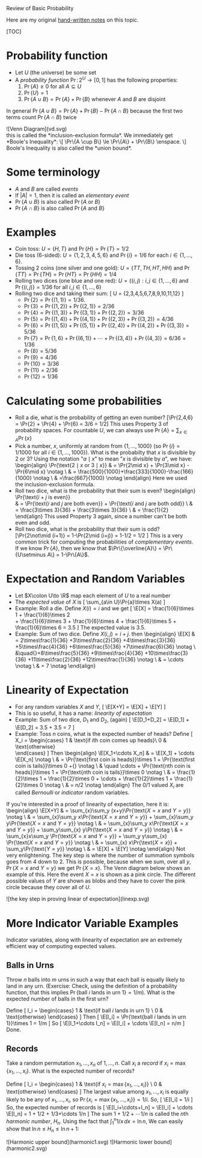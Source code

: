 <div class="topic">
Review of Basic Probability
</div>

Here are my original [hand-written notes](notes/prob/) on this topic.

[TOC]

# Probability function

* Let $U$ (the universe) be some set
* A *probability function* $\Pr\colon 2^U\to [0,1]$ has the following properties:
    1. $\Pr\{A\} \ge 0$ for all $A\subseteq U$
    1. $\Pr\{U\} = 1$
    1. $\Pr\{A \cup B\} = \Pr\{A\} + \Pr\{B\}$ whenever $A$ and $B$ are disjoint

In general $\Pr\{A\cup B\} = \Pr\{A\} + \Pr\{B\} - \Pr\{A\cap B\}$ because
the first two terms count $\Pr\{A\cap B\}$ twice

<div class="centered" markdown="1">
![Venn Diagram](vd.svg)
</div>
this is called the *inclusion-exclusion formula*.  We immediately get *Boole's Inequality*:
\[
   \Pr\{A \cup B\} \le \Pr\{A\} + \Pr\{B\} \enspace.
\]
Boole's Inequality is also called the *union bound*.

# Some terminology

* $A$ and $B$ are called *events*
* If $|A|=1$, then it is called an *elementary event*
* $\Pr\{A\cup B\}$ is also called $\Pr\{\text{$A$ or $B$}\}$
* $\Pr\{A\cap B\}$ is also called $\Pr\{\text{$A$ and $B$}\}$

# Examples

* Coin toss: $U=\{H, T\}$ and $\Pr\{H\} = \Pr\{T\} = 1/2$
* Die toss (6-sided): $U=\{1,2,3,4,5,6\}$ and $\Pr\{i\} = 1/6$ for each
     $i\in\{1,\ldots,6\}$.
* Tossing 2 coins (one silver and one gold): $U=\{TT, TH, HT, HH\}$ and
   $\Pr\{TT\}=\Pr\{TH\}=\Pr\{HT\}=\Pr\{HH\}=1/4$
* Rolling two dices (one blue and one red): $U=\{(i,j):i,j\in\{1,\ldots,6\}$ and
  $\Pr\{(i,j)\} = 1/36$ for all $i,j\in\{1,\ldots,6\}$
* Rolling two dice and taking their sum:
  \[  U = \{2,3,4,5,6,7,8,9,10,11,12\} \]
    * $\Pr\{2\} = \Pr\{(1,1)\} = 1/36$.
    * $\Pr\{3\} = \Pr\{(1,2)\} + \Pr\{(2,1)\} = 2/36$
    * $\Pr\{4\} = \Pr\{(1,3)\} + \Pr\{(3,1)\} + \Pr\{(2,2)\} = 3/36$
    * $\Pr\{5\} = \Pr\{(1,4)\} + \Pr\{(4,1)\} + \Pr\{(2,3)\} + \Pr\{(3,2)\} = 4/36$
    * $\Pr\{6\} = \Pr\{(1,5)\} + \Pr\{(5,1)\} + \Pr\{(2,4)\} + \Pr\{(4,2)\} + \Pr\{(3,3)\} = 5/36$
    * $\Pr\{7\} = \Pr\{1,6\} + \Pr\{(6,1)\} + \cdots + \Pr\{(3,4)\} + \Pr\{(4,3)\} = 6/36 = 1/36$
    * $\Pr\{8\}=5/36$
    * $\Pr\{9\}=4/36$
    * $\Pr\{10\}=3/36$
    * $\Pr\{11\}=2/36$
    * $\Pr\{12\}=1/36$

# Calculating some probabilities

* Roll a die, what is the probability of getting an even number?
  \[\Pr\{2,4,6\} = \Pr\{2\} + \Pr\{4\} + \Pr\{6\} = 3/6 = 1/2\]
  This uses Property 3 of probability spaces. For countable $U$, we
  can always use $\Pr\{A\}=\sum_{x\in A} \Pr\{x\}$
* Pick a number, $x$, uniformly at random from $\{1,\ldots,1000\}$ (so $\Pr\{i\}=1/1000$ for all $i\in\{1,\ldots,1000\}$).  What is the probabilty that $x$ is divisible by 2 or 3?  Using the notation "$a\mid x$" to mean "$x$ is divisible by $a$", we have:
  \begin{align} \Pr\{\text{$2\mid x$ or $3\mid x$}\} &
     = \Pr\{2\mid x\} + \Pr\{3\mid x\} - \Pr\{6\mid x\} \notag \\
     & = \frac{500}{1000}+\frac{333}{1000}-\frac{166}{1000} \notag \\
     & =\frac{667}{1000} \notag
  \end{align}
  Here we used the inclusion-exclusion formula.
 * Roll two dice, what is the probability that their sum is even?
 \begin{align}
   \Pr\{\text{$i+j$ is even}\}  
    & = \Pr\{\text{$i$ and $j$ are both even}\}
         + \Pr\{\text{$i$ and $j$ are both odd}\} \\
    & = \frac{3\times 3}{36} + \frac{3\times 3}{36} \\
    & = \frac{1}{2}   
  \end{align}
  This used Property 3 again, since a number can't be both even and odd.
* Roll two dice, what is the probability that their sum is odd?
  \[\Pr\{2\not\mid (i+1)\} = 1-\Pr\{2\mid (i+j)\} = 1-1/2 = 1/2  \]
  This is a very common trick for computing the probabilities of *complementary
  events*.  If we know $\Pr\{A\}$, then we know
  that $\Pr\{\overline{A}\} = \Pr\{U\setminus A\} = 1-\Pr\{A\}$.

# Expectation and Random Variables
* Let $X\colon U\to \R$ map each element of $U$ to a real number
* The *expected value* of $X$ is
  \[ \sum_{a\in U}\Pr\{a\}\times X(a) \]
* Example: Roll a die.  Define $X(i)=i$ and we get
  \[ \E[X] = \frac{1}{6}\times 1
           + \frac{1}{6}\times 2  
           + \frac{1}{6}\times 3
           + \frac{1}{6}\times 4
           + \frac{1}{6}\times 5
           + \frac{1}{6}\times 6 = 3.5
  \]
  The expected value is $3.5$.
* Example: Sum of two dice.  Define $X(i,j)=i+j$.  then
  \begin{align}
    \E[X] & =  2\times\frac{1}{36}
            +3\times\frac{2}{36}
            +4\times\frac{3}{36}
            +5\times\frac{4}{36}
            +6\times\frac{5}{36}
            +7\times\frac{6}{36} \notag \\
          &\quad{}+8\times\frac{5}{36}
            +9\times\frac{4}{36}
            +10\times\frac{3}{36}
            +11\times\frac{2}{36}
            +12\times\frac{1}{36} \notag \\
          & = \cdots \notag \\
          & = 7 \notag
  \end{align}

# Linearity of Expectation

* For any random variables $X$ and $Y$,
\[ \E[X+Y] = \E[X] + \E[Y] \]
* This is so useful, it has a name: *linearity of expectation*
* Example: Sum of two dice, $D_1$ and $D_2$, (again)
\[ \E[D_1+D_2] = \E[D_1] + \E[D_2] = 3.5 + 3.5 = 7 \]
* Example: Toss $n$ coins, what is the expected number of heads?
Define
\[  X_i = \begin{cases}
       1 & \text{if $i$th coin comes up heads}\\
       0 & \text{otherwise}   
      \end{cases}
\]
Then
\begin{align}
   \E[X_1+\cdots X_n]
      & = \E[X_1] + \cdots \E[X_n] \notag \\
      & = \Pr\{\text{first coin is heads}\}\times 1
          + \Pr\{\text{first coin is tails}\}\times 0 +{} \notag \\
          & \quad \cdots + \Pr\{\text{$n$th coin is heads}\}\times 1
          + \Pr\{\text{$n$th coin is tails}\}\times 0  \notag \\
      & = \frac{1}{2}\times 1 + \frac{1}{2}\times 0 + \cdots
          + \frac{1}{2}\times 1 + \frac{1}{2}\times 0 \notag \\
      & = n/2 \notag
\end{align}
The 0/1 valued $X_i$ are called *Bernoulli* or *indicator* random variables.

If you're interested in a proof of linearity of expectation, here it is:
\begin{align}
   \E[X+Y] & = \sum_{x}\sum_y (x+y)\Pr\{\text{$X=x$ and $Y=y$}\} \notag \\
           & = \sum_{x}\sum_y x\Pr\{\text{$X=x$ and $Y=y$}\}
             + \sum_{x}\sum_y y\Pr\{\text{$X=x$ and $Y=y$}\} \notag  \\
           & = \sum_{x}\sum_y x\Pr\{\text{$X=x$ and $Y=y$}\}
             + \sum_y\sum_{x} y\Pr\{\text{$X=x$ and $Y=y$}\} \notag  \\
          & = \sum_{x}x\sum_y \Pr\{\text{$X=x$ and $Y=y$}\}
             + \sum_y y\sum_{x} \Pr\{\text{$X=x$ and $Y=y$}\} \notag  \\
           & = \sum_{x} x\Pr\{\text{$X=x$}\}
             + \sum_y\Pr\{\text{$Y=y$}\} \notag  \\
          & = \E[X] + \E[Y] \notag
\end{align}
Not very enlightening.  The key step is where the number of summation symbols goes from 4 down to 2.  This is possible, because when we sum, over all $y$, $\Pr\{\text{$X=x$ and $Y=y$}\}$ we get $\Pr\{X=x\}$.  The Venn diagram below shows an example of this.  Here the event $X=x$ is shown as a pink circle. The different possible values of $Y$ are shown as blobs and they have to cover the pink circle because they cover all of $U$.
<div class="centered" markdown="1">
![the key step in proving linear of expectation](linexp.svg)
</div>


# More Indicator Variable Examples

Indicator variables, along with linearity of expectation are an extremely
efficient way of computing expected values.


## Balls in Urns

Throw $n$ balls into $m$ urns in such a way that each ball is equally likely to land in any urn.  (Exercise: Check, using the definition of a probability function, that this implies $\Pr\{\text{ball $i$ lands in urn 1}\}=1/m$).  What is the expected number of balls in the first urn?

Define
\[
    I_i = \begin{cases} 1 & \text{if ball $i$ lands in urn 1} \\
                        0 & \text{otherwise} \end{cases}
\]
Then
\[
    \E[I_i] = \Pr\{\text{ball $i$ lands in urn 1}\}\times 1 = 1/m
\]
So
\[
    \E[I_1+\cdots I_n] = \E[I_i] + \cdots \E[I_n] = n/m
\]
Done.

## Records

Take a random permutation $x_1,\ldots,x_n$ of $1,\ldots, n$. Call $x_i$ a *record* if $x_i=\max\{x_1,\ldots,x_i\}$.  What is the expected number of records?

Define
\[
    I_i = \begin{cases} 1 & \text{if $x_i=\max\{x_1,\ldots,x_i\}$} \\
                        0 & \text{otherwise} \end{cases}
\]
The largest value among $x_1,\ldots,x_i$ is equally likely to be any of $x_1,\ldots,x_i$, so $\Pr\{x_i=\max\{x_1,\ldots,x_i\}\} = 1/i$.  So,
\[
    \E[I_i] = 1/i
\]
So, the expected number of records is
\[
    \E[I_i+\cdots+I_n] = \E[I_i] + \cdots \E[I_n] = 1 + 1/2 + 1/3+\cdots 1/n
\]
The sum $1+1/2+\cdots 1/n$ is called the $n$th *harmonic number*, $H_n$. Using
the fact that $\int_1^n 1/x\,dx = \ln n$, We can
easily show that $\ln n \le H_n \le \ln n+1$:

<div class="centered" markdown="1">
![Harmonic upper bound](harmonic1.svg)
![Harmonic lower bound](harmonic2.svg)
</div>
